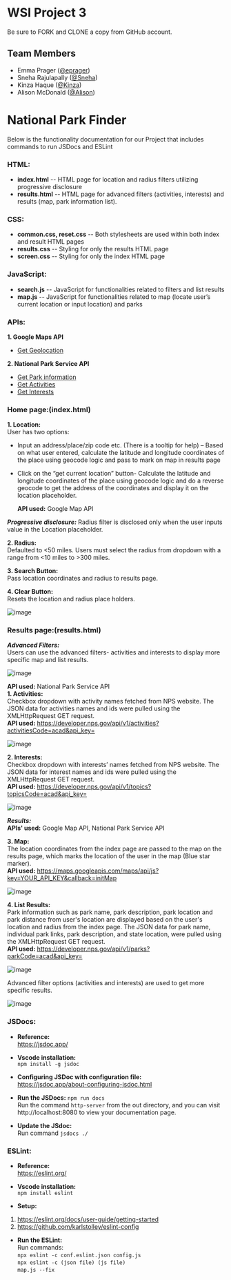 # WSI Project 3

Be sure to FORK and CLONE a copy from GitHub account.

## Team Members
* Emma Prager ([@eprager](https://github.com/eprager/))
* Sneha Rajulapally ([@Sneha](https://github.com/SnehaRajulapally))
* Kinza Haque ([@Kinza](https://github.com/khaque1))
* Alison McDonald ([@Alison](https://github.com/missamcdonald))

# National Park Finder

Below is the functionality documentation for our Project that includes commands to run JSDocs and ESLint

### HTML: 
- **index.html** -- HTML page for location and radius filters utilizing progressive disclosure 
- **results.html** -- HTML page for advanced filters (activities, interests) and results (map, park information list).

### CSS: 
- **common.css, reset.css** -- Both stylesheets are used within both index and result HTML pages
- **results.css** -- Styling for only the results HTML page
- **screen.css** -- Styling for only the index HTML page

### JavaScript:
- **search.js** -- JavaScript for functionalities related to filters and list results
- **map.js** -- JavaScript for functionalities related to map (locate user’s current location or input location) and parks

### APIs:
**1. Google Maps API**
  - [Get Geolocation](https://maps.googleapis.com/maps/api/js?key=YOUR_API_KEY&callback=initMap)

**2. National Park Service API**
  - [Get Park information](https://developer.nps.gov/api/v1/parks?parkCode=acad&api_key=)
  - [Get Activities](https://developer.nps.gov/api/v1/activities?activitiesCode=acad&api_key=)
  - [Get Interests](https://developer.nps.gov/api/v1/topics?topicsCode=acad&api_key=)

### Home page:(index.html) 
**1. Location:** <br>
  User has two options:
- Input an address/place/zip code etc. (There is a tooltip for help) – Based on what user entered, calculate the latitude and longitude coordinates of the place using geocode logic and pass to mark on map in results page 
- Click on the “get current location” button- Calculate the latitude and longitude coordinates of the place using geocode logic and do a reverse geocode to get the address of the coordinates and display it on the location placeholder.

  **API used:** Google Map API

***Progressive disclosure:*** Radius filter is disclosed only when the user inputs value in the Location placeholder.

**2. Radius:** <br>
Defaulted to <50 miles. Users must select the radius from dropdown with a range from <10 miles to >300 miles.

**3. Search Button:** <br>
Pass location coordinates and radius to results page.

**4. Clear Button:** <br>
Resets the location and radius place holders.

![image](https://user-images.githubusercontent.com/46754241/112546397-60db0580-8d87-11eb-9c8b-ab0b897f37ec.png)

### Results page:(results.html) 
***Advanced Filters:*** <br>
Users can use the advanced filters- activities and interests to display more specific map and list results.

![image](https://user-images.githubusercontent.com/46754241/112555467-3e9cb400-8d96-11eb-947d-9a09ca50f86a.png)

**API used:** National Park Service API <br>
**1. Activities:** <br>
Checkbox dropdown with activity names fetched from NPS website. The JSON data for activities names and ids were pulled using the XMLHttpRequest GET request. <br>
**API used:** https://developer.nps.gov/api/v1/activities?activitiesCode=acad&api_key=

![image](https://user-images.githubusercontent.com/46754241/112546784-e52d8880-8d87-11eb-886f-227a2a78336e.png)

**2. Interests:** <br>
Checkbox dropdown with interests’ names fetched from NPS website. The JSON data for interest names and ids were pulled using the XMLHttpRequest GET request. <br>
**API used:** https://developer.nps.gov/api/v1/topics?topicsCode=acad&api_key=

![image](https://user-images.githubusercontent.com/46754241/112546826-f8d8ef00-8d87-11eb-8b7a-4f77bc426ad3.png)

***Results:*** <br>
**APIs' used:**  Google Map API, National Park Service API

**3. Map:** <br>
The location coordinates from the index page are passed to the map on the results page, which marks the location of the user in the map (Blue star marker). <br>
**API used:** https://maps.googleapis.com/maps/api/js?key=YOUR_API_KEY&callback=initMap

![image](https://user-images.githubusercontent.com/46754241/112555425-29278a00-8d96-11eb-8b74-22702747050b.png)

**4. List Results:** <br>
Park information such as park name, park description, park location and park distance from user's location are displayed based on the user's location and radius from the index page. The JSON data for park name, individual park links, park description, and state location, were pulled using the XMLHttpRequest GET request. <br>
**API used:** https://developer.nps.gov/api/v1/parks?parkCode=acad&api_key=

![image](https://user-images.githubusercontent.com/46754241/112555684-a94def80-8d96-11eb-892c-545330d40633.png)

Advanced filter options (activities and interests) are used to get more specific results.

![image](https://user-images.githubusercontent.com/46754241/112547179-68e77500-8d88-11eb-9b7f-6ea841964404.png)

### JSDocs:

- **Reference:** <br>
https://jsdoc.app/

- **Vscode installation:** <br>
``npm install -g jsdoc``

- **Configuring JSDoc with configuration file:** <br>
https://jsdoc.app/about-configuring-jsdoc.html

- **Run the JSDocs:**
``npm run docs`` <br>
Run the command ``http-server`` from the out directory, and you can visit http://localhost:8080 to view your documentation page.

- **Update the JSdoc:** <br>
Run command ``jsdocs ./``

### ESLint:

- **Reference:** <br>
https://eslint.org/

- **Vscode installation:** <br>
``npm install eslint``

- **Setup:** <br>
1. https://eslint.org/docs/user-guide/getting-started
2. https://github.com/karlstolley/eslint-config

- **Run the ESLint:** <br>
Run commands: <br>
``npx eslint -c conf.eslint.json config.js`` <br>
``npx eslint -c (json file) (js file)`` <br>
``map.js --fix``
